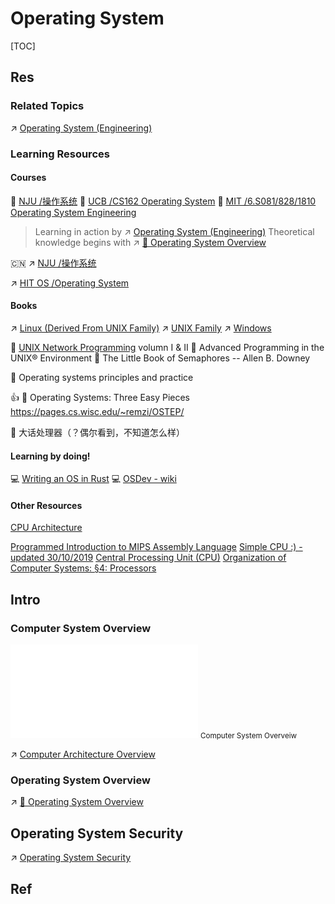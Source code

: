 # Operating System

[TOC]



## Res
### Related Topics
↗ [Operating System (Engineering)](../../🥷🏼%20Operating%20System%20(Engineering)/Operating%20System%20(Engineering).md)

### Learning Resources
#### Courses
🏫 [NJU /操作系统](../../../🏠%20Assets/Universities/🇨🇳%20Mainland%20China/NJU/操作系统/操作系统.md)
🏫 [UCB /CS162 Operating System](../../../🏠%20Assets/Universities/UC%20Berkeley/CS162%20Operating%20System/CS162%20Operating%20System.md)
🏫 [MIT /6.S081/828/1810 Operating System Engineering](../../../🏠%20Assets/Universities/MIT/6.S081(6.828,%206.1810)%20Operating%20System%20Engineering/6.S081(6.828,%206.1810)%20Operating%20System%20Engineering.md)

> Learning in action by ↗ [Operating System (Engineering)](../../🥷🏼%20Operating%20System%20(Engineering)/Operating%20System%20(Engineering).md)
> Theoretical knowledge begins with ↗ [📌 Operating System Overview](🦺%20Operating%20System%20Basics/📌%20Operating%20System%20Overview.md)

🇨🇳
↗ [NJU /操作系统](../../../🏠%20Assets/Universities/🇨🇳%20Mainland%20China/NJU/操作系统/操作系统.md)

↗ [HIT OS /Operating System](../../../🏠%20Assets/Universities/🇨🇳%20Mainland%20China/HIT/HIT%20OS%20-%20Operating%20System.md)
#### Books
↗ [Linux (Derived From UNIX Family)](../../🥷🏼%20Operating%20System%20(Engineering)/Linux%20(Derived%20From%20UNIX%20Family)/Linux%20(Derived%20From%20UNIX%20Family).md)
↗ [UNIX Family](../../🥷🏼%20Operating%20System%20(Engineering)/UNIX%20Family/UNIX%20Family.md)
↗ [Windows](../../🥷🏼%20Operating%20System%20(Engineering)/Microsoft/Windows/Windows.md)

📖 [UNIX Network Programming](http://www.unpbook.com) volumn I & II
📖 Advanced Programming in the UNIX® Environment 
📖 The Little Book of Semaphores -- Allen B. Downey

📖 Operating systems principles and practice

👍 📖 Operating Systems: Three Easy Pieces
https://pages.cs.wisc.edu/~remzi/OSTEP/


📖 大话处理器（？偶尔看到，不知道怎么样）
#### Learning by doing!
💻 [Writing an OS in Rust](https://os.phil-opp.com/)
💻 [OSDev - wiki](https://wiki.osdev.org/Main_Page)
#### Other Resources
[CPU Architecture](https://www.tutorialspoint.com/computer_logical_organization/cpu_architecture.htm)

[Programmed Introduction to MIPS Assembly Language](https://chortle.ccsu.edu/assemblytutorial/index.html#part1)
[Simple CPU :) - updated 30/10/2019](http://simplecpudesign.com/simple_cpu_v1/index.html)
[Central Processing Unit (CPU)](https://www.khanacademy.org/computing/computers-and-internet/xcae6f4a7ff015e7d:computers/xcae6f4a7ff015e7d:computer-components/a/central-processing-unit-cpu)
[Organization of Computer Systems: §4: Processors](https://www.cise.ufl.edu/~mssz/CompOrg/CDA-proc.html)



## Intro
### Computer System Overview
![computer_architecture.excalidraw | 800](../../../../Assets/Illustrations/Computer%20System/computer_architecture.excalidraw.md)
<small>Computer System Overveiw</small>

↗ [Computer Architecture Overview](../Computer%20Architecture/📌%20Computer%20Organization%20&%20Architecture%20Basics/Computer%20Architecture%20Overview.md)


### Operating System Overview
↗ [📌 Operating System Overview](🦺%20Operating%20System%20Basics/📌%20Operating%20System%20Overview.md)



## Operating System Security
↗ [Operating System Security](../../../CyberSecurity/System%20Security/Operating%20System%20Security/Operating%20System%20Security.md)



## Ref